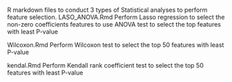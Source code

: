 R markdown files to conduct 3 types of Statistical analyses to perform feature selection.
LASO_ANOVA.Rmd
Perform Lasso regression to select the non-zero coefficients features to use ANOVA test to select the top features with least P-value

Wilcoxon.Rmd
Perform Wilcoxon test to select the top 50 features with least P-value

kendal.Rmd
Perform Kendall rank coefficient test to select the top 50 features with least P-value
